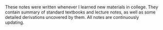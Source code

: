 These notes were written whenever I learned new materials in college.
They contain summary of standard textbooks and lecture notes, as well as some detailed derivations uncovered by them.
All notes are continuously updating. 
